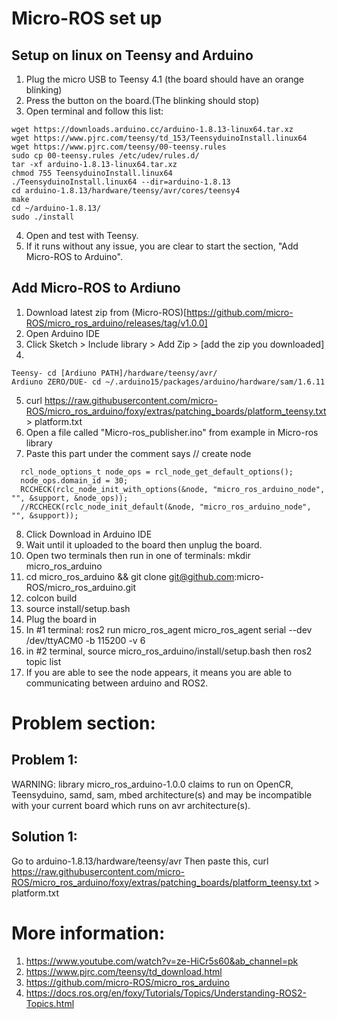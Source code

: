 # Micro-ROS set up
## Setup on linux on Teensy and Arduino
1. Plug the micro USB to Teensy 4.1 (the board should have an orange blinking)
2. Press the button on the board.(The blinking should stop)
3. Open terminal and follow this list:
```
wget https://downloads.arduino.cc/arduino-1.8.13-linux64.tar.xz
wget https://www.pjrc.com/teensy/td_153/TeensyduinoInstall.linux64
wget https://www.pjrc.com/teensy/00-teensy.rules
sudo cp 00-teensy.rules /etc/udev/rules.d/
tar -xf arduino-1.8.13-linux64.tar.xz
chmod 755 TeensyduinoInstall.linux64
./TeensyduinoInstall.linux64 --dir=arduino-1.8.13
cd arduino-1.8.13/hardware/teensy/avr/cores/teensy4
make
cd ~/arduino-1.8.13/
sudo ./install
```
4. Open and test with Teensy.
5. If it runs without any issue, you are clear to start the section, "Add Micro-ROS to Arduino".


## Add Micro-ROS to Ardiuno
1. Download latest zip from (Micro-ROS)[https://github.com/micro-ROS/micro_ros_arduino/releases/tag/v1.0.0]
2. Open Arduino IDE
3. Click Sketch > Include library > Add Zip > [add the zip you downloaded] 
4. 
```
Teensy- cd [Ardiuno PATH]/hardware/teensy/avr/
Ardiuno ZERO/DUE- cd ~/.arduino15/packages/arduino/hardware/sam/1.6.11 

```
5. curl https://raw.githubusercontent.com/micro-ROS/micro_ros_arduino/foxy/extras/patching_boards/platform_teensy.txt > platform.txt
6. Open a file called "Micro-ros_publisher.ino" from example in Micro-ros library 
7. Paste this part under the comment says // create node
```
  rcl_node_options_t node_ops = rcl_node_get_default_options();
  node_ops.domain_id = 30;
  RCCHECK(rclc_node_init_with_options(&node, "micro_ros_arduino_node", "", &support, &node_ops));
  //RCCHECK(rclc_node_init_default(&node, "micro_ros_arduino_node", "", &support));
```
8. Click Download in Arduino IDE 
9. Wait until it uploaded to the board then unplug the board.
10. Open two terminals then run in one of terminals: mkdir micro_ros_arduino 
11. cd micro_ros_arduino && git clone git@github.com:micro-ROS/micro_ros_arduino.git
12. colcon build
13. source install/setup.bash
14. Plug the board in
15. In #1 terminal: ros2 run micro_ros_agent micro_ros_agent serial --dev /dev/ttyACM0 -b 115200 -v 6
16. in #2 terminal, source micro_ros_arduino/install/setup.bash then ros2 topic list
17. If you are able to see the node appears, it means you are able to communicating between arduino and ROS2.




# Problem section:
## Problem 1: 
WARNING: library micro_ros_arduino-1.0.0 claims to run on OpenCR, Teensyduino, samd, sam, mbed architecture(s) and may be incompatible with your current board which runs on avr architecture(s).

## Solution 1: 
Go to arduino-1.8.13/hardware/teensy/avr
Then paste this, 
curl https://raw.githubusercontent.com/micro-ROS/micro_ros_arduino/foxy/extras/patching_boards/platform_teensy.txt > platform.txt


# More information:
1. https://www.youtube.com/watch?v=ze-HiCr5s60&ab_channel=pk
2. https://www.pjrc.com/teensy/td_download.html
3. https://github.com/micro-ROS/micro_ros_arduino
4. https://docs.ros.org/en/foxy/Tutorials/Topics/Understanding-ROS2-Topics.html

